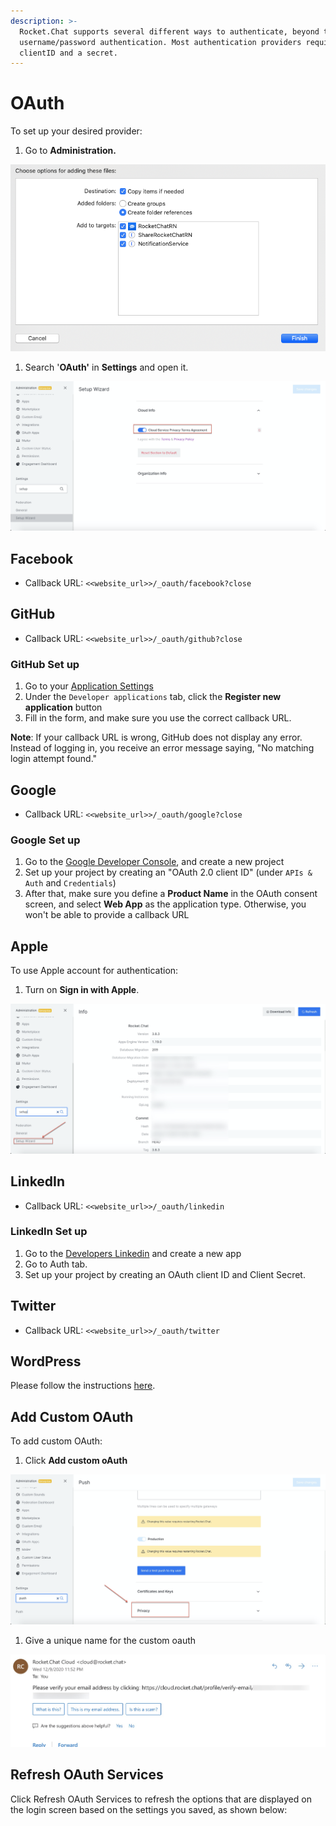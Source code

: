 ```yaml
---
description: >-
  Rocket.Chat supports several different ways to authenticate, beyond the basic
  username/password authentication. Most authentication providers require a
  clientID and a secret.
---
```


# OAuth

To set up your desired provider:

1. Go to **Administration.**

![](../../../../.gitbook/assets/image%20%2830%29.png)

1. Search '**OAuth'** in **Settings** and open it.

![](../../../../.gitbook/assets/image%20%28153%29.png)

## Facebook

* Callback URL: `<<website_url>>/_oauth/facebook?close`

## GitHub

* Callback URL: `<<website_url>>/_oauth/github?close`

### GitHub Set up

1. Go to your [Application Settings](https://github.com/settings/applications)
2. Under the `Developer applications` tab, click the **Register new application** button
3. Fill in the form, and make sure you use the correct callback URL.

**Note**: If your callback URL is wrong, GitHub does not display any error. Instead of logging in, you receive an error message saying, "No matching login attempt found."

## Google

* Callback URL: `<<website_url>>/_oauth/google?close`

### Google Set up

1. Go to the [Google Developer Console](https://console.developers.google.com), and create a new project
2. Set up your project by creating an "OAuth 2.0 client ID" \(under `APIs & Auth` and `Credentials`\)
3. After that, make sure you define a **Product Name** in the OAuth consent screen, and select **Web App** as the application type. Otherwise, you won't be able to provide a callback URL

## Apple

To use Apple account for authentication:

1. Turn on **Sign in with Apple**.

![](../../../../.gitbook/assets/image%20%28152%29.png)

## LinkedIn

* Callback URL: `<<website_url>>/_oauth/linkedin`

### LinkedIn Set up

1. Go to the [Developers Linkedin](https://www.linkedin.com/developers/) and create a new app
2. Go to Auth tab.
3. Set up your project by creating an OAuth client ID and Client Secret.

## Twitter

* Callback URL: `<<website_url>>/_oauth/twitter`

## WordPress

Please follow the instructions [here](https://docs.rocket.chat/guides/administrator-guides/authentication/oauth/wordpress).

## Add Custom OAuth

To add custom OAuth:

1. Click **Add custom oAuth**

![](../../../../.gitbook/assets/image%20%28151%29.png)

1. Give a unique name for the custom oauth

![](../../../../.gitbook/assets/image%20%28150%29.png)

## Refresh OAuth Services

Click Refresh OAuth Services to refresh the options that are displayed on the login screen based on the settings you saved, as shown below:

